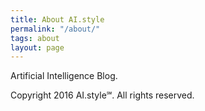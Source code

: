 ```yaml
---
title: About AI.style
permalink: "/about/"
tags: about
layout: page
---
```


Artificial Intelligence Blog.

Copyright 2016 AI.style℠. All rights reserved.
